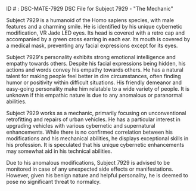 ID # : DSC-MATE-7929
DSC File for Subject 7929 - "The Mechanic"

Subject 7929 is a humanoid of the Homo sapiens species, with male features and a charming smile. He is identified by his unique cybernetic modification, VR Jade LED eyes. Its head is covered with a retro cap and accompanied by a green cross earring in each ear. Its mouth is covered by a medical mask, preventing any facial expressions except for its eyes.

Subject 7929's personality exhibits strong emotional intelligence and empathy towards others. Despite his facial expressions being hidden, his actions and words convey his empathy towards others. He has a natural talent for making people feel better in dire circumstances, often finding humor or positivity within difficult situations. His friendly demeanor and easy-going personality make him relatable to a wide variety of people. It is unknown if this empathic nature is due to any anomalous or paranormal abilities.

Subject 7929 works as a mechanic, primarily focusing on unconventional retrofitting and repairs of urban vehicles. He has a particular interest in upgrading vehicles with various cybernetic and supernatural enhancements. While there is no confirmed correlation between his modifications and his mechanical abilities, he displays exceptional skills in his profession. It is speculated that his unique cybernetic enhancements may somewhat aid in his technical abilities.

Due to his anomalous modifications, Subject 7929 is advised to be monitored in case of any unexpected side effects or manifestations. However, given his benign nature and helpful personality, he is deemed to pose no significant threat to normalcy.